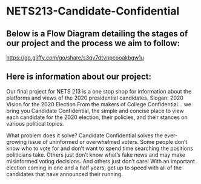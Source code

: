 # NETS213-Candidate-Confidential

## Below is a Flow Diagram detailing the stages of our project and the process we aim to follow:
https://go.gliffy.com/go/share/s3qv7dtvnpcooakbgw1u

## Here is information about our project:
Our final project for NETS 213 is a one stop shop for information about the platforms and views of the 2020 presidential candidates.
Slogan: 2020 Vision for the 2020 Election
From the makers of College Confidential… we bring you Candidate Confidential, the simple and concise place to view each candidate for the 2020 election, their policies, and their stances on various political topics.

What problem does it solve?
Candidate Confidential solves the ever-growing issue of uninformed or overwhelmed voters. Some people don’t know who to vote for and don’t want to spend time searching the positions politicians take. Others just don’t know what’s fake news and may make misinformed voting decisions. And others just don’t care! With an important election coming in one and a half years, get up to speed with all of the candidates that have announced their running.
